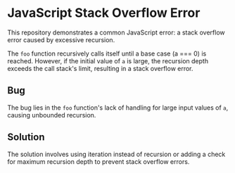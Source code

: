 # JavaScript Stack Overflow Error

This repository demonstrates a common JavaScript error: a stack overflow error caused by excessive recursion.

The `foo` function recursively calls itself until a base case (a === 0) is reached. However, if the initial value of `a` is large, the recursion depth exceeds the call stack's limit, resulting in a stack overflow error.

## Bug

The bug lies in the `foo` function's lack of handling for large input values of `a`, causing unbounded recursion.

## Solution

The solution involves using iteration instead of recursion or adding a check for maximum recursion depth to prevent stack overflow errors.